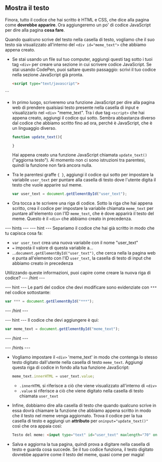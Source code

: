 ## Mostra il testo

Finora, tutto il codice che hai scritto è HTML e CSS, che dice alla pagina come **dovrebbe apparire**. Ora aggiungeremo un po' di codice JavaScript per dire alla pagina **cosa fare**.

Quando qualcuno scrive del testo nella casella di testo, vogliamo che il suo testo sia visualizzato all'interno del `<div id="meme_text">` che abbiamo appena creato.

- Se stai usando un file sul tuo computer, aggiungi questi tag sotto i tuoi tag `<div>` per creare una sezione in cui scrivere codice JavaScript. Se stai usando CodePen, puoi saltare questo passaggio: scrivi il tuo codice nella sezione JavaScript già pronta.

  ```html
  <script type="text/javascript">
</script>
  ```

- In primo luogo, scriveremo una funzione JavaScript per dire alla pagina web di prendere qualsiasi testo presente nella casella di input e visualizzarlo nel `<div>` "meme_text". Tra i due tag `<script>` che hai appena creato, aggiungi il codice qui sotto. Sembra abbastanza diverso dal codice che abbiamo scritto fino ad ora, perché è JavaScript, che è un linguaggio diverso.

  ```JavaScript
  function update_text(){

  }
  ```

  Hai appena creato una funzione JavaScript chiamata `update_text()` ("aggiorna testo"). Al momento non ci sono istruzioni tra parentesi, quindi la funzione non farà ancora nulla.

- Tra le parentesi graffe `{ }`, aggiungi il codice qui sotto per impostare la variabile `user_text` per puntare alla casella di testo dove l'utente digita il testo che vuole apparire sul meme.

  ```JavaScript
  var user_text = document.getElementById("user_text");
  ```

- Ora tocca a te scrivere una riga di codice. Sotto la riga che hai appena scritto, crea il codice per impostare la variabile chiamata `meme_text` per puntare all'elemento con l'ID `meme_text`, che è dove apparirà il testo del meme. Questo è il `<div>` che abbiamo creato in precedenza.

--- hints --- --- hint --- Separiamo il codice che hai già scritto in modo che tu capisca cosa fa:

* `var user_text` crea una nuova variabile con il nome "user_text"
* `=` imposta il valore di questa variabile a...
* ...`document.getElementById("user_text")`, che cerca nella la pagina web e punta all'elemento con l'ID `user_text`, la casella di testo di input che abbiamo creato in precedenza

Utilizzando queste informazioni, puoi capire come creare la nuova riga di codice? --- /hint ---

--- hint --- Le parti del codice che devi modificare sono evidenziate con `***` nel codice sottostante:
```JavaScript
var *** = document.getElementById("***");
```
--- /hint ---

--- hint --- Il codice che devi aggiungere è qui:

```JavaScript
var meme_text = document.getElementById("meme_text");
```
--- /hint ---

--- /hints ---


- Vogliamo impostare il `<div>` 'meme_text' in modo che contenga lo stesso testo digitato dall'utente nella casella di testo `meme_text`. Aggiungi questa riga di codice in fondo alla tua funzione JavaScript:

  ``` JavaScript
  meme_text.innerHTML = user_text.value;
  ```

  * `.innerHTML` si riferisce a ciò che viene visualizzato all'interno di `<div>`
  * `.value` si riferisce a ciò che viene digitato nella casella di testo chiamata `user_text`

- Infine, dobbiamo dire alla casella di testo che quando qualcuno scrive in essa dovrà chiamare la funzione che abbiamo appena scritto in modo che il testo nel meme venga aggiornato. Trova il codice per la tua casella di testo e aggiungi un **attributo** per ` oninput="update_text()" ` così che ora appaia così:

  ```html
  Testo del meme: <input type="text" id="user_text" maxlength="70" oninput="update_text()"><p>
  ```

 - Salva e aggiorna la tua pagina, quindi prova a digitare nella casella di testo e guarda cosa succede. Se il tuo codice funziona, il testo digitato dovrebbe apparire come il testo del meme, quasi come per magia!
